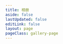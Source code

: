 ```yaml
---
title: 相册
aside: false
lastUpdated: false
editLink: false
layout: page
pageClass: gallery-page
---
```


<PhotoWall />
